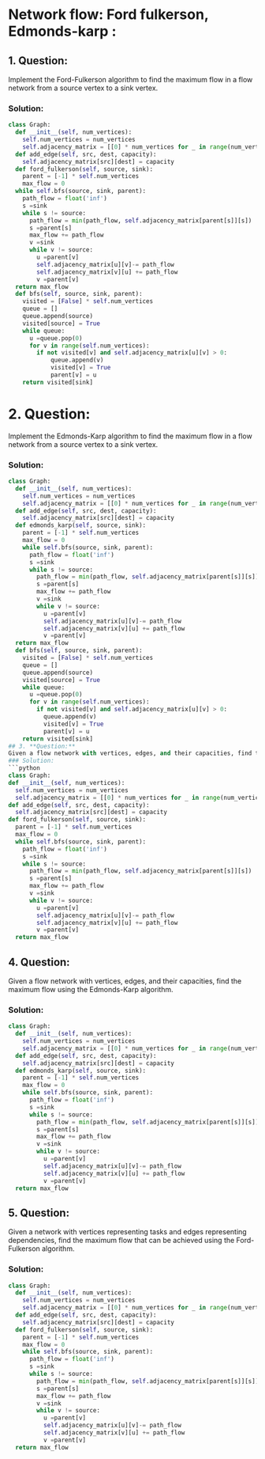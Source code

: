 # Network flow: Ford fulkerson, Edmonds-karp :
## 1. **Question:**
Implement the Ford-Fulkerson algorithm to find the maximum flow in a flow network from a source vertex to a sink vertex.
### Solution:
 ```python
 class Graph:
   def __init__(self, num_vertices):
     self.num_vertices = num_vertices
     self.adjacency_matrix = [[0] * num_vertices for _ in range(num_vertices)]
   def add_edge(self, src, dest, capacity):
     self.adjacency_matrix[src][dest] = capacity
   def ford_fulkerson(self, source, sink):
     parent = [-1] * self.num_vertices
     max_flow = 0
   while self.bfs(source, sink, parent):
     path_flow = float('inf')
     s =sink
     while s != source:
       path_flow = min(path_flow, self.adjacency_matrix[parent[s]][s])
       s =parent[s]
       max_flow += path_flow
       v =sink
       while v != source:
         u =parent[v]
         self.adjacency_matrix[u][v]-= path_flow
         self.adjacency_matrix[v][u] += path_flow
         v =parent[v]
   return max_flow
   def bfs(self, source, sink, parent):
     visited = [False] * self.num_vertices
     queue = []
     queue.append(source)
     visited[source] = True
     while queue:
       u =queue.pop(0)
       for v in range(self.num_vertices):
         if not visited[v] and self.adjacency_matrix[u][v] > 0:
             queue.append(v)
             visited[v] = True
             parent[v] = u
     return visited[sink]
 ```
# 2. **Question:**
Implement the Edmonds-Karp algorithm to find the maximum flow in a flow network from a source vertex to a sink vertex.
### Solution:
 ```python
 class Graph:
   def __init__(self, num_vertices):
     self.num_vertices = num_vertices
     self.adjacency_matrix = [[0] * num_vertices for _ in range(num_vertices)]
   def add_edge(self, src, dest, capacity):
     self.adjacency_matrix[src][dest] = capacity  
   def edmonds_karp(self, source, sink):
     parent = [-1] * self.num_vertices
     max_flow = 0
     while self.bfs(source, sink, parent):
       path_flow = float('inf')
       s =sink
       while s != source:
         path_flow = min(path_flow, self.adjacency_matrix[parent[s]][s])
         s =parent[s]
         max_flow += path_flow
         v =sink
         while v != source:
           u =parent[v]
           self.adjacency_matrix[u][v]-= path_flow
           self.adjacency_matrix[v][u] += path_flow
           v =parent[v]
   return max_flow
   def bfs(self, source, sink, parent):
     visited = [False] * self.num_vertices
     queue = []
     queue.append(source)
     visited[source] = True
     while queue:
       u =queue.pop(0)
       for v in range(self.num_vertices):
         if not visited[v] and self.adjacency_matrix[u][v] > 0:
           queue.append(v)
           visited[v] = True
           parent[v] = u
     return visited[sink]
## 3. **Question:**
Given a flow network with vertices, edges, and their capacities, find the maximum flow using the Ford-Fulkerson algorithm.
### Solution:
 ```python
class Graph:
 def __init__(self, num_vertices):
   self.num_vertices = num_vertices
   self.adjacency_matrix = [[0] * num_vertices for _ in range(num_vertices)]
 def add_edge(self, src, dest, capacity):
   self.adjacency_matrix[src][dest] = capacity
 def ford_fulkerson(self, source, sink):
   parent = [-1] * self.num_vertices
   max_flow = 0
   while self.bfs(source, sink, parent):
     path_flow = float('inf')
     s =sink
     while s != source:
       path_flow = min(path_flow, self.adjacency_matrix[parent[s]][s])
       s =parent[s]
       max_flow += path_flow
       v =sink
       while v != source:
         u =parent[v]
         self.adjacency_matrix[u][v]-= path_flow
         self.adjacency_matrix[v][u] += path_flow
         v =parent[v]
   return max_flow
```
## 4. **Question:**
Given a flow network with vertices, edges, and their capacities, find the maximum flow using the Edmonds-Karp algorithm.
### Solution:
 ```python
 class Graph:
   def __init__(self, num_vertices):
     self.num_vertices = num_vertices
     self.adjacency_matrix = [[0] * num_vertices for _ in range(num_vertices)]
   def add_edge(self, src, dest, capacity):
     self.adjacency_matrix[src][dest] = capacity
   def edmonds_karp(self, source, sink):
     parent = [-1] * self.num_vertices
     max_flow = 0
     while self.bfs(source, sink, parent):
       path_flow = float('inf')
       s =sink
       while s != source:
         path_flow = min(path_flow, self.adjacency_matrix[parent[s]][s])
         s =parent[s]
         max_flow += path_flow
         v =sink
         while v != source:
           u =parent[v]
           self.adjacency_matrix[u][v]-= path_flow
           self.adjacency_matrix[v][u] += path_flow
           v =parent[v]
   return max_flow
```
## 5. **Question:**
Given a network with vertices representing tasks and edges representing dependencies, find the maximum flow that can be achieved using the Ford-Fulkerson algorithm.
### Solution:
 ```python
 class Graph:
   def __init__(self, num_vertices):
     self.num_vertices = num_vertices
     self.adjacency_matrix = [[0] * num_vertices for _ in range(num_vertices)]
   def add_edge(self, src, dest, capacity):
     self.adjacency_matrix[src][dest] = capacity
   def ford_fulkerson(self, source, sink):
     parent = [-1] * self.num_vertices
     max_flow = 0
     while self.bfs(source, sink, parent):
       path_flow = float('inf')
       s =sink
       while s != source:
         path_flow = min(path_flow, self.adjacency_matrix[parent[s]][s])
         s =parent[s]
         max_flow += path_flow
         v =sink
         while v != source:
           u =parent[v]
           self.adjacency_matrix[u][v]-= path_flow
           self.adjacency_matrix[v][u] += path_flow
           v =parent[v]
   return max_flow
```
